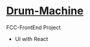 # [Drum-Machine](https://www.freecodecamp.org/learn/front-end-libraries/front-end-libraries-projects/build-a-drum-machine)
FCC-FrontEnd Project
- UI with React 
